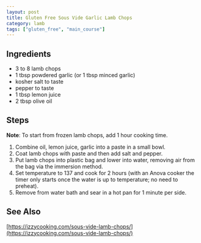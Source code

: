 ```yaml
---
layout: post
title: Gluten Free Sous Vide Garlic Lamb Chops
category: lamb
tags: ["gluten_free", "main_course"]
---
```


## Ingredients

* 3 to 8 lamb chops
* 1 tbsp powdered garlic (or 1 tbsp minced garlic)
* kosher salt to taste
* pepper to taste
* 1 tbsp lemon juice
* 2 tbsp olive oil

## Steps

**Note**: To start from frozen lamb chops, add 1 hour cooking time.  

1. Combine oil, lemon juice, garlic into a paste in a small bowl.
2. Coat lamb chops with paste and then add salt and pepper.
3. Put lamb chops into plastic bag and lower into water, removing air from the bag via the immersion method.
4. Set temperature to 137 and cook for 2 hours (with an Anova cooker the timer only starts once the water is up to temperature; no need to preheat).
5. Remove from water bath and sear in a hot pan for 1 minute per side.


## See Also

[https://izzycooking.com/sous-vide-lamb-chops/](https://izzycooking.com/sous-vide-lamb-chops/)
